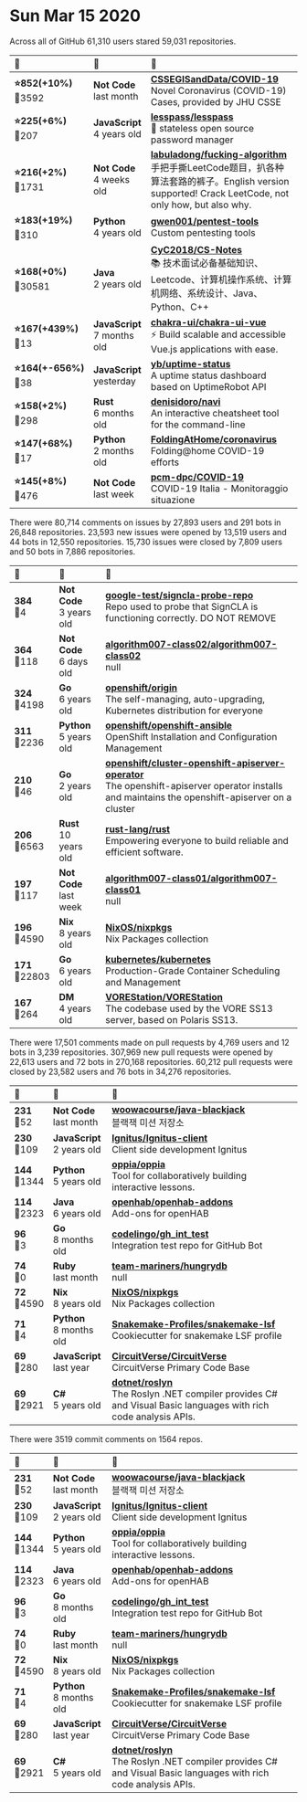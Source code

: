 # Sun Mar 15 2020

Across all of GitHub 61,310 users stared 
59,031 repositories. 

| :page_with_curl: | :calendar: | :page_with_curl: |
| :--- | :--- | :--- |
| **:star:852(+10%)**<br>:twisted_rightwards_arrows:3592 | **Not Code**<br>last month | **[CSSEGISandData/COVID-19](https://github.com/CSSEGISandData/COVID-19)**<br>Novel Coronavirus (COVID-19) Cases, provided by JHU CSSE |
| **:star:225(+6%)**<br>:twisted_rightwards_arrows:207 | **JavaScript**<br>4 years old | **[lesspass/lesspass](https://github.com/lesspass/lesspass)**<br>:key: stateless open source password manager |
| **:star:216(+2%)**<br>:twisted_rightwards_arrows:1731 | **Not Code**<br>4 weeks old | **[labuladong/fucking-algorithm](https://github.com/labuladong/fucking-algorithm)**<br>手把手撕LeetCode题目，扒各种算法套路的裤子。English version supported! Crack LeetCode, not only how, but also why.  |
| **:star:183(+19%)**<br>:twisted_rightwards_arrows:310 | **Python**<br>4 years old | **[gwen001/pentest-tools](https://github.com/gwen001/pentest-tools)**<br>Custom pentesting tools |
| **:star:168(+0%)**<br>:twisted_rightwards_arrows:30581 | **Java**<br>2 years old | **[CyC2018/CS-Notes](https://github.com/CyC2018/CS-Notes)**<br>:books: 技术面试必备基础知识、Leetcode、计算机操作系统、计算机网络、系统设计、Java、Python、C++ |
| **:star:167(+439%)**<br>:twisted_rightwards_arrows:13 | **JavaScript**<br>7 months old | **[chakra-ui/chakra-ui-vue](https://github.com/chakra-ui/chakra-ui-vue)**<br>⚡️ Build scalable and accessible Vue.js applications with ease. |
| **:star:164(+-656%)**<br>:twisted_rightwards_arrows:38 | **JavaScript**<br>yesterday | **[yb/uptime-status](https://github.com/yb/uptime-status)**<br>A uptime status dashboard based on UptimeRobot API |
| **:star:158(+2%)**<br>:twisted_rightwards_arrows:298 | **Rust**<br>6 months old | **[denisidoro/navi](https://github.com/denisidoro/navi)**<br>An interactive cheatsheet tool for the command-line |
| **:star:147(+68%)**<br>:twisted_rightwards_arrows:17 | **Python**<br>2 months old | **[FoldingAtHome/coronavirus](https://github.com/FoldingAtHome/coronavirus)**<br>Folding@home COVID-19 efforts |
| **:star:145(+8%)**<br>:twisted_rightwards_arrows:476 | **Not Code**<br>last week | **[pcm-dpc/COVID-19](https://github.com/pcm-dpc/COVID-19)**<br>COVID-19 Italia - Monitoraggio situazione |

There were 80,714 comments on issues by 27,893 users and 291 bots in 26,848 repositories.
23,593 new issues were opened by 13,519 users and 44 bots in 12,550 repositories.
15,730 issues were closed by 7,809 users and 50 bots in 7,886 repositories.

| :speech_balloon: | :calendar: | :page_with_curl: |
| :--- | :--- | :--- |
| **384**<br>:twisted_rightwards_arrows:4 | **Not Code**<br>3 years old | **[google-test/signcla-probe-repo](https://github.com/google-test/signcla-probe-repo)**<br>Repo used to probe that SignCLA is functioning correctly.  DO NOT REMOVE |
| **364**<br>:twisted_rightwards_arrows:118 | **Not Code**<br>6 days old | **[algorithm007-class02/algorithm007-class02](https://github.com/algorithm007-class02/algorithm007-class02)**<br>null |
| **324**<br>:twisted_rightwards_arrows:4198 | **Go**<br>6 years old | **[openshift/origin](https://github.com/openshift/origin)**<br>The self-managing, auto-upgrading, Kubernetes distribution for everyone |
| **311**<br>:twisted_rightwards_arrows:2236 | **Python**<br>5 years old | **[openshift/openshift-ansible](https://github.com/openshift/openshift-ansible)**<br>OpenShift Installation and Configuration Management |
| **210**<br>:twisted_rightwards_arrows:46 | **Go**<br>2 years old | **[openshift/cluster-openshift-apiserver-operator](https://github.com/openshift/cluster-openshift-apiserver-operator)**<br>The openshift-apiserver operator installs and maintains the openshift-apiserver on a cluster |
| **206**<br>:twisted_rightwards_arrows:6563 | **Rust**<br>10 years old | **[rust-lang/rust](https://github.com/rust-lang/rust)**<br>Empowering everyone to build reliable and efficient software. |
| **197**<br>:twisted_rightwards_arrows:117 | **Not Code**<br>last week | **[algorithm007-class01/algorithm007-class01](https://github.com/algorithm007-class01/algorithm007-class01)**<br>null |
| **196**<br>:twisted_rightwards_arrows:4590 | **Nix**<br>8 years old | **[NixOS/nixpkgs](https://github.com/NixOS/nixpkgs)**<br>Nix Packages collection |
| **171**<br>:twisted_rightwards_arrows:22803 | **Go**<br>6 years old | **[kubernetes/kubernetes](https://github.com/kubernetes/kubernetes)**<br>Production-Grade Container Scheduling and Management |
| **167**<br>:twisted_rightwards_arrows:264 | **DM**<br>4 years old | **[VOREStation/VOREStation](https://github.com/VOREStation/VOREStation)**<br>The codebase used by the VORE SS13 server, based on Polaris SS13. |

There were 17,501 comments made on pull requests by 4,769 users and 12 bots in 3,239 repositories.
307,969 new pull requests were opened by 22,613 users and 72 bots in 270,168 repositories.
60,212 pull requests were closed by 23,582 users and 76 bots in 34,276 repositories.

| :speech_balloon: | :calendar: | :page_with_curl: |
| :--- | :--- | :--- |
| **231**<br>:twisted_rightwards_arrows:52 | **Not Code**<br>last month | **[woowacourse/java-blackjack](https://github.com/woowacourse/java-blackjack)**<br>블랙잭 미션 저장소 |
| **230**<br>:twisted_rightwards_arrows:109 | **JavaScript**<br>2 years old | **[Ignitus/Ignitus-client](https://github.com/Ignitus/Ignitus-client)**<br>Client side development Ignitus |
| **144**<br>:twisted_rightwards_arrows:1344 | **Python**<br>5 years old | **[oppia/oppia](https://github.com/oppia/oppia)**<br>Tool for collaboratively building interactive lessons. |
| **114**<br>:twisted_rightwards_arrows:2323 | **Java**<br>6 years old | **[openhab/openhab-addons](https://github.com/openhab/openhab-addons)**<br>Add-ons for openHAB |
| **96**<br>:twisted_rightwards_arrows:3 | **Go**<br>8 months old | **[codelingo/gh_int_test](https://github.com/codelingo/gh_int_test)**<br>Integration test repo for GitHub Bot |
| **74**<br>:twisted_rightwards_arrows:0 | **Ruby**<br>last month | **[team-mariners/hungrydb](https://github.com/team-mariners/hungrydb)**<br>null |
| **72**<br>:twisted_rightwards_arrows:4590 | **Nix**<br>8 years old | **[NixOS/nixpkgs](https://github.com/NixOS/nixpkgs)**<br>Nix Packages collection |
| **71**<br>:twisted_rightwards_arrows:4 | **Python**<br>8 months old | **[Snakemake-Profiles/snakemake-lsf](https://github.com/Snakemake-Profiles/snakemake-lsf)**<br>Cookiecutter for snakemake LSF profile  |
| **69**<br>:twisted_rightwards_arrows:280 | **JavaScript**<br>last year | **[CircuitVerse/CircuitVerse](https://github.com/CircuitVerse/CircuitVerse)**<br>CircuitVerse Primary Code Base |
| **69**<br>:twisted_rightwards_arrows:2921 | **C#**<br>5 years old | **[dotnet/roslyn](https://github.com/dotnet/roslyn)**<br>The Roslyn .NET compiler provides C# and Visual Basic languages with rich code analysis APIs. |

There were 3519 commit comments on 1564 repos.

| :speech_balloon: | :calendar: | :page_with_curl: |
| :--- | :--- | :--- |
| **231**<br>:twisted_rightwards_arrows:52 | **Not Code**<br>last month | **[woowacourse/java-blackjack](https://github.com/woowacourse/java-blackjack)**<br>블랙잭 미션 저장소 |
| **230**<br>:twisted_rightwards_arrows:109 | **JavaScript**<br>2 years old | **[Ignitus/Ignitus-client](https://github.com/Ignitus/Ignitus-client)**<br>Client side development Ignitus |
| **144**<br>:twisted_rightwards_arrows:1344 | **Python**<br>5 years old | **[oppia/oppia](https://github.com/oppia/oppia)**<br>Tool for collaboratively building interactive lessons. |
| **114**<br>:twisted_rightwards_arrows:2323 | **Java**<br>6 years old | **[openhab/openhab-addons](https://github.com/openhab/openhab-addons)**<br>Add-ons for openHAB |
| **96**<br>:twisted_rightwards_arrows:3 | **Go**<br>8 months old | **[codelingo/gh_int_test](https://github.com/codelingo/gh_int_test)**<br>Integration test repo for GitHub Bot |
| **74**<br>:twisted_rightwards_arrows:0 | **Ruby**<br>last month | **[team-mariners/hungrydb](https://github.com/team-mariners/hungrydb)**<br>null |
| **72**<br>:twisted_rightwards_arrows:4590 | **Nix**<br>8 years old | **[NixOS/nixpkgs](https://github.com/NixOS/nixpkgs)**<br>Nix Packages collection |
| **71**<br>:twisted_rightwards_arrows:4 | **Python**<br>8 months old | **[Snakemake-Profiles/snakemake-lsf](https://github.com/Snakemake-Profiles/snakemake-lsf)**<br>Cookiecutter for snakemake LSF profile  |
| **69**<br>:twisted_rightwards_arrows:280 | **JavaScript**<br>last year | **[CircuitVerse/CircuitVerse](https://github.com/CircuitVerse/CircuitVerse)**<br>CircuitVerse Primary Code Base |
| **69**<br>:twisted_rightwards_arrows:2921 | **C#**<br>5 years old | **[dotnet/roslyn](https://github.com/dotnet/roslyn)**<br>The Roslyn .NET compiler provides C# and Visual Basic languages with rich code analysis APIs. |


